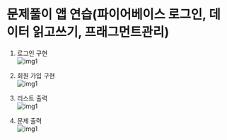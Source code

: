 # 문제풀이 앱 연습(파이어베이스 로그인, 데이터 읽고쓰기, 프래그먼트관리)



1. 로그인 구현  
![img1](./img/1.png)  



2. 회원 가입 구현  
![img1](./img/2.PNG)  



3. 리스트 출력  
![img1](./img/3.jpg)  



4. 문제 출력  
![img1](./img/4.jpg)  

